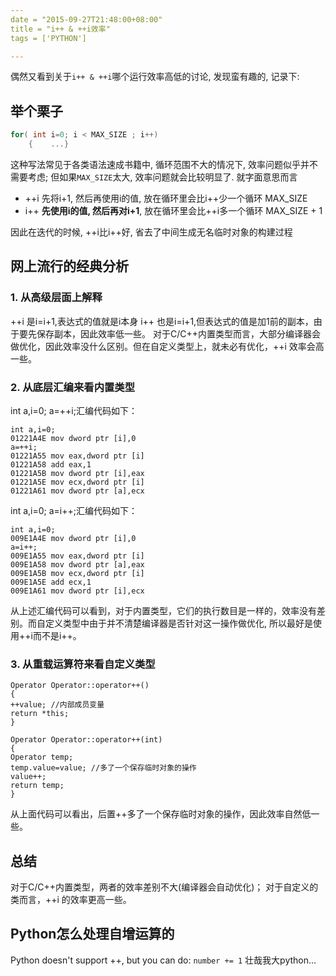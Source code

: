 ```yaml
---
date = "2015-09-27T21:48:00+08:00"
title = "i++ & ++i效率"
tags = ['PYTHON']

---
```


偶然又看到关于`i++ & ++i`哪个运行效率高低的讨论, 发现蛮有趣的, 记录下:
## 举个栗子
```C
for( int i=0; i < MAX_SIZE ; i++)
    {    ...}
```
这种写法常见于各类语法速成书籍中, 循环范围不大的情况下, 效率问题似乎并不需要考虑; 但如果`MAX_SIZE`太大, 效率问题就会比较明显了.
就字面意思而言
- ++i 先将i+1, 然后再使用i的值, 放在循环里会比i++少一个循环 MAX_SIZE
- i++ **先使用i的值, 然后再对i+1**, 放在循环里会比++i多一个循环 MAX_SIZE + 1

因此在迭代的时候, ++i比i++好, 省去了中间生成无名临时对象的构建过程

## 网上流行的经典分析

### 1. 从高级层面上解释

++i 是i=i+1,表达式的值就是i本身
i++ 也是i=i+1,但表达式的值是加1前的副本，由于要先保存副本，因此效率低一些。
对于C/C++内置类型而言，大部分编译器会做优化，因此效率没什么区别。但在自定义类型上，就未必有优化，++i 效率会高一些。

### 2. 从底层汇编来看内置类型
int a,i=0; a=++i;汇编代码如下：
```
int a,i=0;
01221A4E mov dword ptr [i],0
a=++i;
01221A55 mov eax,dword ptr [i]
01221A58 add eax,1
01221A5B mov dword ptr [i],eax
01221A5E mov ecx,dword ptr [i]
01221A61 mov dword ptr [a],ecx
```
int a,i=0; a=i++;汇编代码如下：
``` 
int a,i=0;
009E1A4E mov dword ptr [i],0
a=i++;
009E1A55 mov eax,dword ptr [i]
009E1A58 mov dword ptr [a],eax
009E1A5B mov ecx,dword ptr [i]
009E1A5E add ecx,1
009E1A61 mov dword ptr [i],ecx
```
从上述汇编代码可以看到，对于内置类型，它们的执行数目是一样的，效率没有差别。而自定义类型中由于并不清楚编译器是否针对这一操作做优化, 所以最好是使用++i而不是i++。
### 3. 从重载运算符来看自定义类型
```
Operator Operator::operator++()
{
++value; //内部成员变量
return *this;
}
 
Operator Operator::operator++(int)
{
Operator temp;
temp.value=value; //多了一个保存临时对象的操作
value++;
return temp;
}
```
从上面代码可以看出，后置++多了一个保存临时对象的操作，因此效率自然低一些。
## 总结
对于C/C++内置类型，两者的效率差别不大(编译器会自动优化)；
对于自定义的类而言，++i 的效率更高一些。

## Python怎么处理自增运算的
Python doesn't support ++, but you can do:
`number += 1`
壮哉我大python...